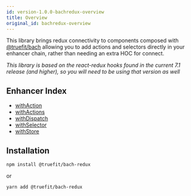 ```yaml
---
id: version-1.0.0-bachredux-overview
title: Overview
original_id: bachredux-overview
---
```


This library brings redux connectivity to components composed with [@truefit/bach](https://github.com/truefit/bach) allowing you to add actions and selectors directly in your enhancer chain, rather than needing an extra HOC for connect.

_This library is based on the react-redux hooks found in the current 7.1 release (and higher), so you will need to be using that version as well_

## Enhancer Index

- [withAction](/docs/bachredux-withaction)
- [withActions](/docs/bachredux-withactions)
- [withDispatch](/docs/bachredux-withdispatch)
- [withSelector](/docs/bachredux-withselector)
- [withStore](/docs/bachredux-withstore)


## Installation

```
npm install @truefit/bach-redux
```

or

```
yarn add @truefit/bach-redux
```